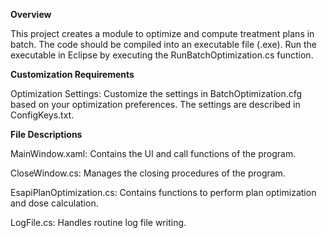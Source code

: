 **Overview**

This project creates a module to optimize and compute treatment plans in batch.
The code should be compiled into an executable file (.exe). Run the executable in Eclipse by executing the RunBatchOptimization.cs function.

**Customization Requirements**

Optimization Settings: Customize the settings in BatchOptimization.cfg based on your optimization preferences. The settings are described in ConfigKeys.txt.

**File Descriptions**

MainWindow.xaml: Contains the UI and call functions of the program.

CloseWindow.cs: Manages the closing procedures of the program.

EsapiPlanOptimization.cs: Contains functions to perform plan optimization and dose calculation.

LogFile.cs: Handles routine log file writing.
